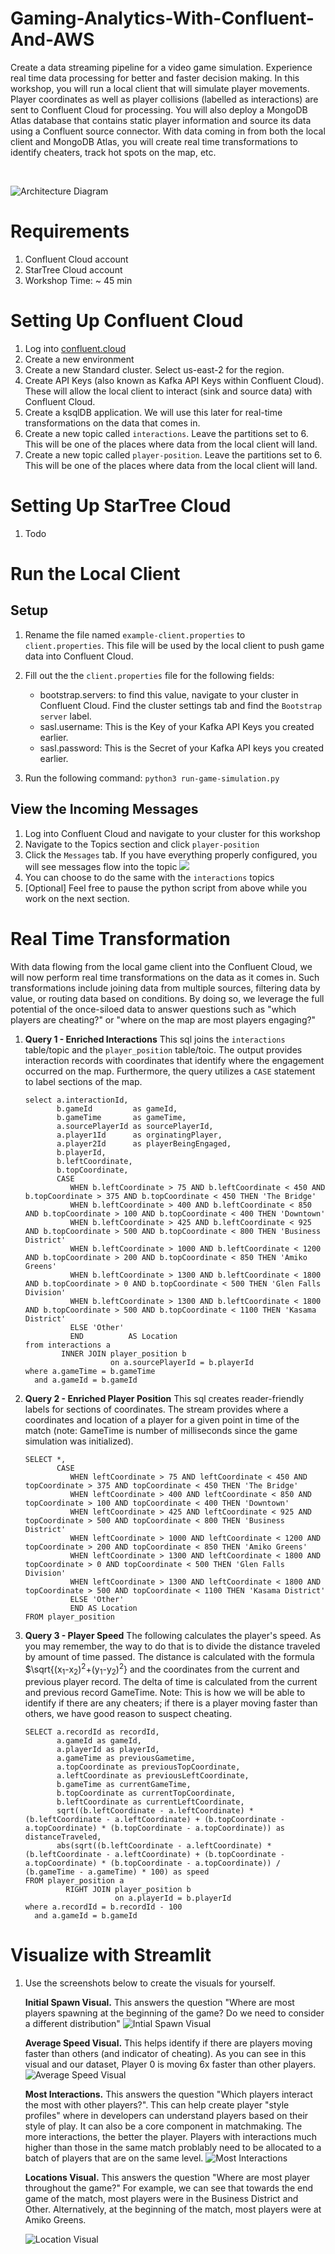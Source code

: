 # Gaming-Analytics-With-Confluent-And-AWS
Create a data streaming pipeline for a video game simulation. Experience real time data processing for better and faster decision making. In this workshop, you will run a local client that will simulate player movements. Player coordinates as well as player collisions (labelled as interactions) are sent to Confluent Cloud for processing. You will also deploy a MongoDB Atlas database that contains static player information and source its data using a Confluent source connector. With data coming in from both the local client and MongoDB Atlas, you will create real time transformations to identify cheaters, track hot spots on the map, etc.


<br>

![Architecture Diagram](assets/architecture.png)
# Requirements
1. Confluent Cloud account
1. StarTree Cloud account
1. Workshop Time: ~ 45 min


# Setting Up Confluent Cloud
1. Log into [confluent.cloud](https://confluent.cloud)
2. Create a new environment
3. Create a new Standard cluster. Select us-east-2 for the region.
4. Create API Keys (also known as Kafka API Keys within Confluent Cloud). These will allow the local client to interact (sink and source data) with Confluent Cloud.
5. Create a ksqlDB application. We will use this later for real-time transformations on the data that comes in.
6. Create a new topic called `interactions`. Leave the partitions set to 6. This will be one of the places where data from the local client will land.
7. Create a new topic called `player-position`. Leave the partitions set to 6. This will be one of the places where data from the local client will land.

# Setting Up StarTree Cloud
1. Todo

# Run the Local Client
## Setup
1. Rename the file named `example-client.properties` to `client.properties`. This file will be used by the local client to push game data into Confluent Cloud.
1. Fill out the the `client.properties` file for the following fields:
    - bootstrap.servers: to find this value, navigate to your cluster in Confluent Cloud. Find the cluster settings tab and find the `Bootstrap server` label.
    - sasl.username: This is the Key of your Kafka API Keys you created earlier.
    - sasl.password: This is the Secret of your Kafka API keys you created earlier.

1. Run the following command: `python3 run-game-simulation.py`

## View the Incoming Messages
1. Log into Confluent Cloud and navigate to your cluster for this workshop
1. Navigate to the Topics section and click `player-position`
1. Click the `Messages` tab. If you have everything properly configured, you will see messages flow into the topic
![](assets/topic-throughput-check.png)
1. You can choose to do the same with the `interactions` topics
1. \[Optional\] Feel free to pause the python script from above while you work on the next section.

# Real Time Transformation
With data flowing from the local game client into the Confluent Cloud, we will now perform real time transformations on the data as it comes in. Such transformations include joining data from multiple sources, filtering data by value, or routing data based on conditions. By doing so, we leverage the full potential of the once-siloed data to answer questions such as "which players are cheating?" or "where on the map are most players engaging?"

1. **Query 1 - Enriched Interactions** This sql joins the `interactions` table/topic and the `player_position` table/toic. The output provides interaction records with coordinates that identify where the engagement occurred on the map. Furthermore, the query utilizes a `CASE` statement to label sections of the map.
   ```postgresql
   select a.interactionId,
          b.gameId         as gameId,
          b.gameTime       as gameTime,
          a.sourcePlayerId as sourcePlayerId,
          a.player1Id      as orginatingPlayer,
          a.player2Id      as playerBeingEngaged,
          b.playerId,
          b.leftCoordinate,
          b.topCoordinate,
          CASE
             WHEN b.leftCoordinate > 75 AND b.leftCoordinate < 450 AND b.topCoordinate > 375 AND b.topCoordinate < 450 THEN 'The Bridge'
             WHEN b.leftCoordinate > 400 AND b.leftCoordinate < 850 AND b.topCoordinate > 100 AND b.topCoordinate < 400 THEN 'Downtown'
             WHEN b.leftCoordinate > 425 AND b.leftCoordinate < 925 AND b.topCoordinate > 500 AND b.topCoordinate < 800 THEN 'Business District'
             WHEN b.leftCoordinate > 1000 AND b.leftCoordinate < 1200 AND b.topCoordinate > 200 AND b.topCoordinate < 850 THEN 'Amiko Greens'
             WHEN b.leftCoordinate > 1300 AND b.leftCoordinate < 1800 AND b.topCoordinate > 0 AND b.topCoordinate < 500 THEN 'Glen Falls Division'
             WHEN b.leftCoordinate > 1300 AND b.leftCoordinate < 1800 AND b.topCoordinate > 500 AND b.topCoordinate < 1100 THEN 'Kasama District'
             ELSE 'Other'
             END          AS Location
   from interactions a
           INNER JOIN player_position b
                      on a.sourcePlayerId = b.playerId
   where a.gameTime = b.gameTime
     and a.gameId = b.gameId
   ```
1. **Query 2 - Enriched Player Position** This sql creates reader-friendly labels for sections of coordinates. The stream provides where a coordinates and location of a player for a given point in time of the match (note: GameTime is number of milliseconds since the game simulation was initialized).
   ```postgresql
   SELECT *,
          CASE
             WHEN leftCoordinate > 75 AND leftCoordinate < 450 AND topCoordinate > 375 AND topCoordinate < 450 THEN 'The Bridge'
             WHEN leftCoordinate > 400 AND leftCoordinate < 850 AND topCoordinate > 100 AND topCoordinate < 400 THEN 'Downtown'
             WHEN leftCoordinate > 425 AND leftCoordinate < 925 AND topCoordinate > 500 AND topCoordinate < 800 THEN 'Business District'
             WHEN leftCoordinate > 1000 AND leftCoordinate < 1200 AND topCoordinate > 200 AND topCoordinate < 850 THEN 'Amiko Greens'
             WHEN leftCoordinate > 1300 AND leftCoordinate < 1800 AND topCoordinate > 0 AND topCoordinate < 500 THEN 'Glen Falls Division'
             WHEN leftCoordinate > 1300 AND leftCoordinate < 1800 AND topCoordinate > 500 AND topCoordinate < 1100 THEN 'Kasama District'
             ELSE 'Other'
             END AS Location
   FROM player_position
   ```
1. **Query 3 - Player Speed**   The following calculates the player's speed. As you may remember, the way to do that is to divide the distance traveled by amount of time passed. The distance is calculated with the formula $\sqrt{(x<sub>1</sub>-x<sub>2</sub>)<sup>2</sup>+(y<sub>1</sub>-y<sub>2</sub>)<sup>2</sup>} and the coordinates from the current and previous player record. The delta of time is calculated from the current and previous record GameTime. Note: This is how we will be able to identify if there are any cheaters; if there is a player moving faster than others, we have good reason to suspect cheating.
   ```postgresql
   SELECT a.recordId as recordId,
          a.gameId as gameId,
          a.playerId as playerId,
          a.gameTime as previousGametime,
          a.topCoordinate as previousTopCoordinate,
          a.leftCoordinate as previousLeftCoordinate,
          b.gameTime as currentGameTime,
          b.topCoordinate as currentTopCoordinate,
          b.leftCoordinate as currentLeftCoordinate,
          sqrt((b.leftCoordinate - a.leftCoordinate) * (b.leftCoordinate - a.leftCoordinate) + (b.topCoordinate - a.topCoordinate) * (b.topCoordinate - a.topCoordinate)) as distanceTraveled,
          abs(sqrt((b.leftCoordinate - a.leftCoordinate) * (b.leftCoordinate - a.leftCoordinate) + (b.topCoordinate - a.topCoordinate) * (b.topCoordinate - a.topCoordinate)) / (b.gameTime - a.gameTime) * 100) as speed
   FROM player_position a
            RIGHT JOIN player_position b
                       on a.playerId = b.playerId
   where a.recordId = b.recordId - 100
     and a.gameId = b.gameId
   ```

# Visualize with Streamlit
1. Use the screenshots below to create the visuals for yourself.
    
    **Initial Spawn Visual.** This answers the question "Where are most players spawning at the beginning of the game? Do we need to consider a different distribution"
    ![Intial Spawn Visual](assets/initial-spawn.png)

    **Average Speed Visual.** This helps identify if there are players moving faster than others (and indicator of cheating). As you can see in this visual and our dataset, Player 0 is moving 6x faster than other players.
    ![Average Speed Visual](assets/average-speed.png)

    **Most Interactions.** This answers the question "Which players interact the most with other players?". This can help create player "style profiles" where in developers can understand players based on their style of play. It can also be a core component in matchmaking. The more interactions, the better the player. Players with interactions much higher than those in the same match problably need to be allocated to a batch of players that are on the same level.
    ![Most Interactions](assets/most-ineractions.png)

    **Locations Visual.** This answers the question "Where are most player throughout the game?" For example, we can see that towards the end game of the match, most players were in the Business District and Other. Alternatively, at the beginning of the match, most players were at Amiko Greens.

    ![Location Visual](assets/player-time-by-location.png)
    

